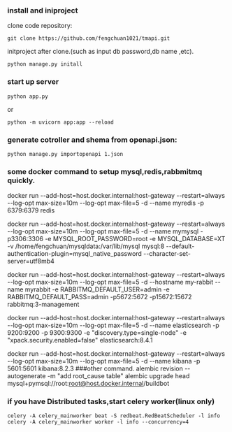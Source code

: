 ### install and iniproject

clone code repository:

```
git clone https://github.com/fengchuan1021/tmapi.git
```

initproject after clone.(such as input db password,db name ,etc).

```
python manage.py initall
```



### start up server

```
python app.py
```

or

```
python -m uvicorn app:app --reload
```





### generate cotroller and shema from openapi.json:



```shell
python manage.py importopenapi 1.json
```







### some docker command to setup mysql,redis,rabbmitmq quickly.





docker run --add-host=host.docker.internal:host-gateway --restart=always --log-opt max-size=10m --log-opt max-file=5 -d --name myredis -p 6379:6379 redis

docker run --add-host=host.docker.internal:host-gateway --restart=always --log-opt max-size=10m --log-opt max-file=5 -d --name mymysql -p3306:3306 -e MYSQL_ROOT_PASSWORD=root -e MYSQL_DATABASE=XT  -v /home/fengchuan/mysqldata:/var/lib/mysql mysql:8 --default-authentication-plugin=mysql_native_password --character-set-server=utf8mb4

docker run --add-host=host.docker.internal:host-gateway --restart=always --log-opt max-size=10m --log-opt max-file=5 -d --hostname my-rabbit --name myrabbit -e RABBITMQ_DEFAULT_USER=admin -e RABBITMQ_DEFAULT_PASS=admin -p5672:5672 -p15672:15672 rabbitmq:3-management

docker run --add-host=host.docker.internal:host-gateway --restart=always --log-opt max-size=10m --log-opt max-file=5 -d --name elasticsearch  -p 9200:9200 -p 9300:9300 -e "discovery.type=single-node" -e "xpack.security.enabled=false" elasticsearch:8.4.1

docker run --add-host=host.docker.internal:host-gateway --restart=always --log-opt max-size=10m --log-opt max-file=5 -d --name kibana  -p 5601:5601 kibana:8.2.3
###other command.
alembic revision --autogenerate -m "add root_cause table"
alembic upgrade head
mysql+pymsql://root:root@host.docker.internal/buildbot


### if you have Distributed tasks,start celery worker(linux only)

```
celery -A celery_mainworker beat -S redbeat.RedBeatScheduler -l info
celery -A celery_mainworker worker -l info --concurrency=4
```